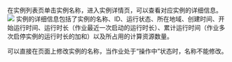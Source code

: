 在实例列表页单击实例名称，进入实例详情页，可以查看对应实例的详细信息。
![](https://main.qcloudimg.com/raw/5be594c2b855417b9945bd2c3c1184a7.png)
实例的详细信息包括了实例的名称、ID、运行状态、所在地域、创建时间、开始运行时间、运行时长（作业最近一次启动的运行时长）、累计运行时间（作业多次启停实例的运行时长的加和）以及所占用的计算资源数量。

可以直接在页面上修改实例的名称，当作业处于“操作中”状态时，名称不能修改。
